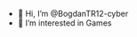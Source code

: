 - 👋 Hi, I’m @BogdanTR12-cyber
- 👀 I’m interested in Games

<!---
BogdanTR12-cyber/BogdanTR12-cyber is a ✨ special ✨ repository because its `README.md` (this file) appears on your GitHub profile.
You can click the Preview link to take a look at your changes.
--->
